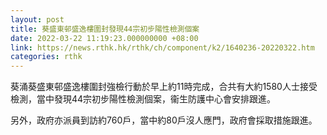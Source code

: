 ```yaml
---
layout: post
title: 葵盛東邨盛逸樓圍封發現44宗初步陽性檢測個案
date: 2022-03-22 11:19:23.000000000 +08:00
link: https://news.rthk.hk/rthk/ch/component/k2/1640236-20220322.htm
categories: rthk
---
```


葵涌葵盛東邨盛逸樓圍封強檢行動於早上約11時完成，合共有大約1580人士接受檢測，當中發現44宗初步陽性檢測個案，衞生防護中心會安排跟進。

另外，政府亦派員到訪約760戶，當中約80戶沒人應門，政府會採取措施跟進。
